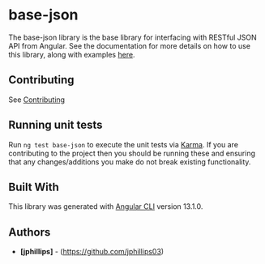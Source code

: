 # base-json

The base-json library is the base library for interfacing with RESTful JSON API from Angular. See the documentation for more details on how to use this library, along with examples [here](https://ngx-material-dashboard.github.io/ngx-material-dashboard/base-json).

## Contributing

See [Contributing](https://github.com/ngx-material-dashboard/ngx-material-dashboard/blob/main/CONTRIBUTING.md)

## Running unit tests

Run `ng test base-json` to execute the unit tests via
[Karma](https://karma-runner.github.io). If you are contributing to the project
then you should be running these and ensuring that any changes/additions you
make do not break existing functionality.

## Built With

This library was generated with [Angular CLI](https://github.com/angular/angular-cli)
version 13.1.0.

## Authors

* **[jphillips]** - (https://github.com/jphillips03)
